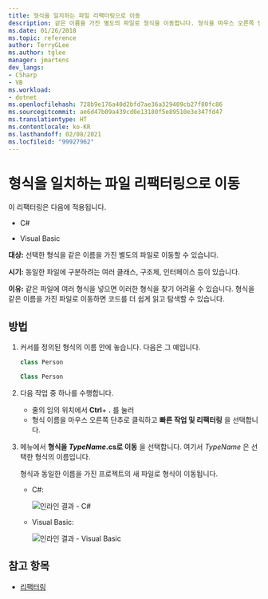 ```yaml
---
title: 형식을 일치하는 파일 리팩터링으로 이동
description: 같은 이름을 가진 별도의 파일로 형식을 이동합니다. 형식을 마우스 오른쪽 단추로 클릭하고 빠른 작업 및 리팩터링를 선택한 다음 <TypeName>.cs로 형식 이동을 선택합니다.
ms.date: 01/26/2018
ms.topic: reference
author: TerryGLee
ms.author: tglee
manager: jmartens
dev_langs:
- CSharp
- VB
ms.workload:
- dotnet
ms.openlocfilehash: 728b9e176a40d2bfd7ae36a329409cb27f80fc86
ms.sourcegitcommit: ae6d47b09a439cd0e13180f5e89510e3e347fd47
ms.translationtype: HT
ms.contentlocale: ko-KR
ms.lasthandoff: 02/08/2021
ms.locfileid: "99927962"
---
```

# <a name="move-a-type-to-a-matching-file-refactoring"></a>형식을 일치하는 파일 리팩터링으로 이동

이 리팩터링은 다음에 적용됩니다.

- C#

- Visual Basic

**대상:** 선택한 형식을 같은 이름을 가진 별도의 파일로 이동할 수 있습니다.

**시기:** 동일한 파일에 구분하려는 여러 클래스, 구조체, 인터페이스 등이 있습니다.

**이유:** 같은 파일에 여러 형식을 넣으면 이러한 형식을 찾기 어려울 수 있습니다. 형식을 같은 이름을 가진 파일로 이동하면 코드를 더 쉽게 읽고 탐색할 수 있습니다.

## <a name="how-to"></a>방법

1. 커서를 정의된 형식의 이름 안에 놓습니다. 다음은 그 예입니다.

   ```csharp
   class Person
   ```

   ```vb
   Class Person
   ```

2. 다음 작업 중 하나를 수행합니다.

   - 줄의 임의 위치에서 **Ctrl**+ **.** 를 눌러
   - 형식 이름을 마우스 오른쪽 단추로 클릭하고 **빠른 작업 및 리팩터링** 을 선택합니다.

1. 메뉴에서 **형식을 *TypeName*.cs로 이동** 을 선택합니다. 여기서 *TypeName* 은 선택한 형식의 이름입니다.

   형식과 동일한 이름을 가진 프로젝트의 새 파일로 형식이 이동됩니다.

   - C#:

      ![인라인 결과 - C#](media/movetype-result-cs.png)

   - Visual Basic:

      ![인라인 결과 - Visual Basic](media/movetype-result-vb.png)

## <a name="see-also"></a>참고 항목

- [리팩터링](../refactoring-in-visual-studio.md)
